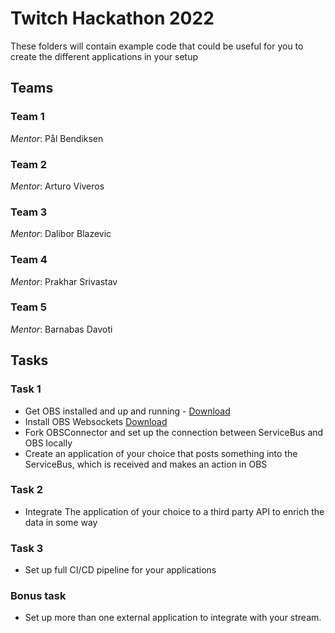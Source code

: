 # Twitch Hackathon 2022

These folders will contain example code that could be useful for you to create the different applications in your setup

## Teams

### Team 1
*Mentor*: Pål Bendiksen

### Team 2
*Mentor*: Arturo Viveros

### Team 3
*Mentor*: Dalibor Blazevic

### Team 4
*Mentor*: Prakhar Srivastav

### Team 5
*Mentor*: Barnabas Davoti

## Tasks 

### Task 1
- Get OBS installed and up and running - [Download](https://obsproject.com)
- Install OBS Websockets [Download](https://obsproject.com/forum/resources/obs-websocket-remote-control-obs-studio-from-websockets.466/)
- Fork OBSConnector and set up the connection between ServiceBus and OBS locally
- Create an application of your choice that posts something into the ServiceBus, which is received and makes an action in OBS

### Task 2
- Integrate The application of your choice to a third party API to enrich the data in some way

### Task 3
- Set up full CI/CD pipeline for your applications

### Bonus task
- Set up more than one external application to integrate with your stream.